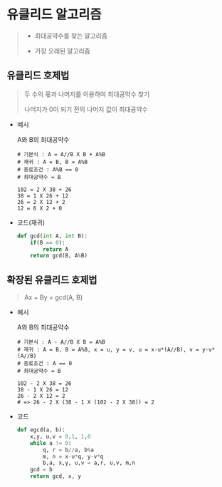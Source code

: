 # 유클리드 알고리즘

> - 최대공약수를 찾는 알고리즘
>
> - 가장 오래된 알고리즘

## 유클리드 호제법

> 두 수의 몫과 나머지를 이용하여 최대공약수 찾기
>
> 나머지가 0이 되기 전의 나머지 값이 최대공약수

- 예시

  A와 B의 최대공약수

  ```
  # 기본식 : A = A//B X B + A%B
  # 재귀 : A = B, B = A%B
  # 종료조건 : A%B == 0
  # 최대공약수 = B
  
  102 = 2 X 38 + 26
  38 = 1 X 26 + 12
  26 = 2 X 12 + 2
  12 = 6 X 2 + 0
  ```

- 코드(재귀)

  ```python
  def gcd(int A, int B):
      if(B == 0):
          return A
      return gcd(B, A%B)
  ```

## 확장된 유클리드 호제법

> Ax + By = gcd(A, B)

- 예시

  A와 B의 최대공약수

  ```
  # 기본식 : A - A//B X B = A%B
  # 재귀 : A = B, B = A%B, x = u, y = v, u = x-u*(A//B), v = y-v*(A//B)
  # 종료조건 : A == 0
  # 최대공약수 = B
  
  102 - 2 X 38 = 26
  38 - 1 X 26 = 12
  26 - 2 X 12 = 2
  # => 26 - 2 X (38 - 1 X (102 - 2 X 38)) = 2
  ```

- 코드

  ```python
  def egcd(a, b):
      x,y, u,v = 0,1, 1,0
      while a != 0:
          q, r = b//a, b%a
          m, n = x-u*q, y-v*q
          b,a, x,y, u,v = a,r, u,v, m,n
      gcd = b
      return gcd, x, y
  ```

  